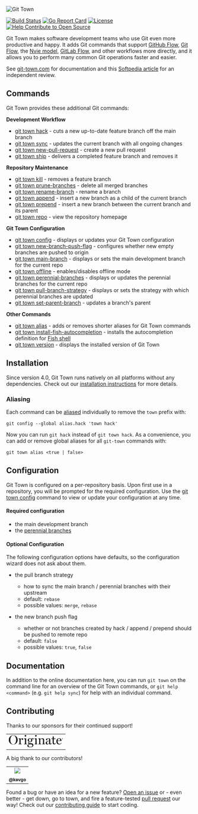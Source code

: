 ![Git Town](https://git-town.github.io/git-town/documentation/logo-horizontal.svg)

[![Build Status](https://travis-ci.org/git-town/git-town.svg?branch=master)](https://travis-ci.org/git-town/git-town)
[![Go Report Card](https://goreportcard.com/badge/github.com/git-town/git-town)](https://goreportcard.com/report/github.com/git-town/git-town)
[![License](https://img.shields.io/:license-MIT-blue.svg?style=flat)](LICENSE)
[![Help Contribute to Open Source](https://www.codetriage.com/originate/git-town/badges/users.svg)](https://www.codetriage.com/originate/git-town)

Git Town makes software development teams who use Git even more productive and
happy. It adds Git commands that support
[GitHub Flow](http://scottchacon.com/2011/08/31/github-flow.html),
[Git Flow](https://www.atlassian.com/git/tutorials/comparing-workflows/feature-branch-workflow),
the [Nvie model](https://nvie.com/posts/a-successful-git-branching-model),
[GitLab Flow](https://about.gitlab.com/2014/09/29/gitlab-flow/), and other
workflows more directly, and it allows you to perform many common Git operations
faster and easier.

See [git-town.com](https://www.git-town.com) for documentation and this
[Softpedia article](https://www.softpedia.com/get/Programming/Other-Programming-Files/Git-Town.shtml)
for an independent review.

## Commands

Git Town provides these additional Git commands:

**Development Workflow**

- [git town hack](/documentation/commands/hack.md) - cuts a new up-to-date
  feature branch off the main branch
- [git town sync](/documentation/commands/sync.md) - updates the current branch
  with all ongoing changes
- [git town new-pull-request](/documentation/commands/new-pull-request.md) -
  create a new pull request
- [git town ship](/documentation/commands/ship.md) - delivers a completed
  feature branch and removes it

**Repository Maintenance**

- [git town kill](/documentation/commands/kill.md) - removes a feature branch
- [git town prune-branches](/documentation/commands/prune-branches.md) - delete
  all merged branches
- [git town rename-branch](/documentation/commands/rename-branch.md) - rename a
  branch
- [git town append](/documentation/commands/append.md) - insert a new branch as
  a child of the current branch
- [git town prepend](/documentation/commands/prepend.md) - insert a new branch
  between the current branch and its parent
- [git town repo](/documentation/commands/repo.md) - view the repository
  homepage

**Git Town Configuration**

- [git town config](/documentation/commands/config.md) - displays or updates
  your Git Town configuration
- [git town new-branch-push-flag](/documentation/commands/new-branch-push-flag.md) -
  configures whether new empty branches are pushed to origin
- [git town main-branch](/documentation/commands/main-branch.md) - displays or
  sets the main development branch for the current repo
- [git town offline](/documentation/commands/offline.md) - enables/disables
  offline mode
- [git town perennial-branches](/documentation/commands/perennial-branches.md) -
  displays or updates the perennial branches for the current repo
- [git town pull-branch-strategy](/documentation/commands/pull-branch-strategy.md) -
  displays or sets the strategy with which perennial branches are updated
- [git town set-parent-branch](/documentation/commands/set-parent-branch.md) -
  updates a branch's parent

**Other Commands**

- [git town alias](/documentation/commands/alias.md) - adds or removes shorter
  aliases for Git Town commands
- [git town install-fish-autocompletion](/documentation/commands/install-fish-autocompletion.md) -
  installs the autocompletion definition for [Fish shell](http://fishshell.com)
- [git town version](/documentation/commands/version.md) - displays the
  installed version of Git Town

## Installation

Since version 4.0, Git Town runs natively on all platforms without any
dependencies. Check out our
[installation instructions](http://www.git-town.com/install.html) for more
details.

### Aliasing

Each command can be
[aliased](https://git-scm.com/book/en/v2/Git-Basics-Git-Aliases) individually to
remove the `town` prefix with:

```
git config --global alias.hack 'town hack'
```

Now you can run `git hack` instead of `git town hack`. As a convenience, you can
add or remove global aliases for all `git-town` commands with:

```
git town alias <true | false>
```

## Configuration

Git Town is configured on a per-repository basis. Upon first use in a
repository, you will be prompted for the required configuration. Use the
[git town config](/documentation/commands/config.md) command to view or update
your configuration at any time.

#### Required configuration

- the main development branch
- the
  [perennial branches](/documentation/development/branch_hierarchy.md#perennial-branches)

#### Optional Configuration

The following configuration options have defaults, so the configuration wizard
does not ask about them.

- the pull branch strategy

  - how to sync the main branch / perennial branches with their upstream
  - default: `rebase`
  - possible values: `merge`, `rebase`

- the new branch push flag
  - whether or not branches created by hack / append / prepend should be pushed
    to remote repo
  - default: `false`
  - possible values: `true`, `false`

## Documentation

In addition to the online documentation here, you can run `git town` on the
command line for an overview of the Git Town commands, or `git help <command>`
(e.g. `git help sync`) for help with an individual command.

## Contributing

Thanks to our sponsors for their continued support!

<table>
  <tr>
    <td>
      <a href="https://www.originate.com" target="_blank">
        <img src="documentation/originate.png" width="146" height="33">
      </a>
    </td>
  </tr>
</table>

A big thank to our contributors!

<table>
  <tr>
    <td align="center">
      <a href="https://github.com/kevgo">
        <img src="https://avatars.githubusercontent.com/u/268934?s=60" width="60px;">
        <br>
        <sub><b>@kevgo</b></sub>
      </a>
    </td>
  </tr>
</table>

Found a bug or have an idea for a new feature?
[Open an issue](https://github.com/git-town/git-town/issues/new) or - even
better - get down, go to town, and fire a feature-tested
[pull request](https://help.github.com/articles/using-pull-requests/) our way!
Check out our [contributing guide](/CONTRIBUTING.md) to start coding.
